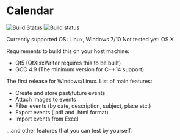 # Calendar
[![Build Status](https://travis-ci.org/Stivius/Calendar.svg?branch=master)](https://travis-ci.org/Stivius/Calendar) [![Build status](https://ci.appveyor.com/api/projects/status/2c9eq39elrvfpo9f?svg=true)](https://ci.appveyor.com/project/Stivius/calendar)

Currently supported OS: Linux, Windows 7/10
Not tested yet: OS X

Requirements to build this on your host machine:
- Qt5 (QtXlsxWriter requires this to be built)
- GCC 4.9 (The minimum version for C++14 support)

The first release for Windows/Linux.
List of main features:
- Create and store past/future events
- Attach images to events
- Filter events (by date, description, subject, place etc.)
- Export events (.pdf and .html format)
- Import events from Excel

...and other features that you can test by yourself.
